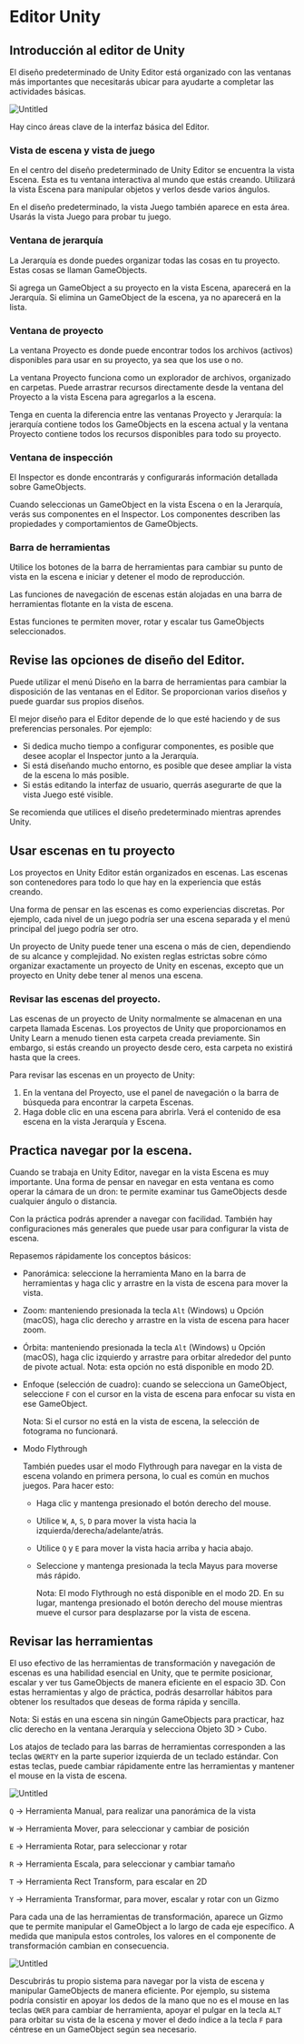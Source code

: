 # Editor Unity

## Introducción al editor de Unity

El diseño predeterminado de Unity Editor está organizado con las ventanas más importantes que necesitarás ubicar para ayudarte a completar las actividades básicas.

![Untitled](Editor%20Unity%2088421946b5cc45ccb66289f6b8bc6145/Untitled.png)

Hay cinco áreas clave de la interfaz básica del Editor.

### Vista de escena y vista de juego

En el centro del diseño predeterminado de Unity Editor se encuentra la vista Escena. Esta es tu ventana interactiva al mundo que estás creando. Utilizará la vista Escena para manipular objetos y verlos desde varios ángulos.

En el diseño predeterminado, la vista Juego también aparece en esta área. Usarás la vista Juego para probar tu juego.

### Ventana de jerarquía

La Jerarquía es donde puedes organizar todas las cosas en tu proyecto. Estas cosas se llaman GameObjects.

Si agrega un GameObject a su proyecto en la vista Escena, aparecerá en la Jerarquía. Si elimina un GameObject de la escena, ya no aparecerá en la lista.

### Ventana de proyecto

La ventana Proyecto es donde puede encontrar todos los archivos (activos) disponibles para usar en su proyecto, ya sea que los use o no.

La ventana Proyecto funciona como un explorador de archivos, organizado en carpetas. Puede arrastrar recursos directamente desde la ventana del Proyecto a la vista Escena para agregarlos a la escena.

Tenga en cuenta la diferencia entre las ventanas Proyecto y Jerarquía: la jerarquía contiene todos los GameObjects en la escena actual y la ventana Proyecto contiene todos los recursos disponibles para todo su proyecto.

### Ventana de inspección

El Inspector es donde encontrarás y configurarás información detallada sobre GameObjects.

Cuando seleccionas un GameObject en la vista Escena o en la Jerarquía, verás sus componentes en el Inspector. Los componentes describen las propiedades y comportamientos de GameObjects.

### Barra de herramientas

Utilice los botones de la barra de herramientas para cambiar su punto de vista en la escena e iniciar y detener el modo de reproducción.

Las funciones de navegación de escenas están alojadas en una barra de herramientas flotante en la vista de escena.

Estas funciones te permiten mover, rotar y escalar tus GameObjects seleccionados.

## Revise las opciones de diseño del Editor.

Puede utilizar el menú Diseño en la barra de herramientas para cambiar la disposición de las ventanas en el Editor. Se proporcionan varios diseños y puede guardar sus propios diseños.

El mejor diseño para el Editor depende de lo que esté haciendo y de sus preferencias personales. Por ejemplo:

- Si dedica mucho tiempo a configurar componentes, es posible que desee acoplar el Inspector junto a la Jerarquía.
- Si está diseñando mucho entorno, es posible que desee ampliar la vista de la escena lo más posible.
- Si estás editando la interfaz de usuario, querrás asegurarte de que la vista Juego esté visible.

Se recomienda que utilices el diseño predeterminado mientras aprendes Unity.

## Usar escenas en tu proyecto

Los proyectos en Unity Editor están organizados en escenas. Las escenas son contenedores para todo lo que hay en la experiencia que estás creando.

Una forma de pensar en las escenas es como experiencias discretas. Por ejemplo, cada nivel de un juego podría ser una escena separada y el menú principal del juego podría ser otro.

Un proyecto de Unity puede tener una escena o más de cien, dependiendo de su alcance y complejidad. No existen reglas estrictas sobre cómo organizar exactamente un proyecto de Unity en escenas, excepto que un proyecto en Unity debe tener al menos una escena.

### Revisar las escenas del proyecto.

Las escenas de un proyecto de Unity normalmente se almacenan en una carpeta llamada Escenas. Los proyectos de Unity que proporcionamos en Unity Learn a menudo tienen esta carpeta creada previamente. Sin embargo, si estás creando un proyecto desde cero, esta carpeta no existirá hasta que la crees.

Para revisar las escenas en un proyecto de Unity:

1. En la ventana del Proyecto, use el panel de navegación o la barra de búsqueda para encontrar la carpeta Escenas.
2. Haga doble clic en una escena para abrirla. Verá el contenido de esa escena en la vista Jerarquía y Escena.

## Practica navegar por la escena.

Cuando se trabaja en Unity Editor, navegar en la vista Escena es muy importante. Una forma de pensar en navegar en esta ventana es como operar la cámara de un dron: te permite examinar tus GameObjects desde cualquier ángulo o distancia.

Con la práctica podrás aprender a navegar con facilidad. También hay configuraciones más generales que puede usar para configurar la vista de escena.

Repasemos rápidamente los conceptos básicos:

- Panorámica: seleccione la herramienta Mano en la barra de herramientas y haga clic y arrastre en la vista de escena para mover la vista.
- Zoom: manteniendo presionada la tecla `Alt` (Windows) u Opción (macOS), haga clic derecho y arrastre en la vista de escena para hacer zoom.
- Órbita: manteniendo presionada la tecla `Alt` (Windows) u Opción (macOS), haga clic izquierdo y arrastre para orbitar alrededor del punto de pivote actual. Nota: esta opción no está disponible en modo 2D.
- Enfoque (selección de cuadro): cuando se selecciona un GameObject, seleccione `F` con el cursor en la vista de escena para enfocar su vista en ese GameObject.
    
    Nota: Si el cursor no está en la vista de escena, la selección de fotograma no funcionará.
    
- Modo Flythrough
    
    También puedes usar el modo Flythrough para navegar en la vista de escena volando en primera persona, lo cual es común en muchos juegos. Para hacer esto:
    
    - Haga clic y mantenga presionado el botón derecho del mouse.
    - Utilice `W`, `A`, `S`, `D` para mover la vista hacia la izquierda/derecha/adelante/atrás.
    - Utilice `Q` y `E` para mover la vista hacia arriba y hacia abajo.
    - Seleccione y mantenga presionada la tecla Mayus para moverse más rápido.
        
        Nota: El modo Flythrough no está disponible en el modo 2D. En su lugar, mantenga presionado el botón derecho del mouse mientras mueve el cursor para desplazarse por la vista de escena.
        

## Revisar las herramientas

El uso efectivo de las herramientas de transformación y navegación de escenas es una habilidad esencial en Unity, que te permite posicionar, escalar y ver tus GameObjects de manera eficiente en el espacio 3D. Con estas herramientas y algo de práctica, podrás desarrollar hábitos para obtener los resultados que deseas de forma rápida y sencilla.

Nota: Si estás en una escena sin ningún GameObjects para practicar, haz clic derecho en la ventana Jerarquía y selecciona Objeto 3D > Cubo.

Los atajos de teclado para las barras de herramientas corresponden a las teclas `QWERTY` en la parte superior izquierda de un teclado estándar. Con estas teclas, puede cambiar rápidamente entre las herramientas y mantener el mouse en la vista de escena.

![Untitled](Editor%20Unity%2088421946b5cc45ccb66289f6b8bc6145/Untitled%201.png)

`Q` → Herramienta Manual, para realizar una panorámica de la vista

`W` → Herramienta Mover, para seleccionar y cambiar de posición

`E` → Herramienta Rotar, para seleccionar y rotar

`R` → Herramienta Escala, para seleccionar y cambiar tamaño

`T` → Herramienta Rect Transform, para escalar en 2D

`Y` → Herramienta Transformar, para mover, escalar y rotar con un Gizmo

Para cada una de las herramientas de transformación, aparece un Gizmo que te permite manipular el GameObject a lo largo de cada eje específico. A medida que manipula estos controles, los valores en el componente de transformación cambian en consecuencia.

![Untitled](Editor%20Unity%2088421946b5cc45ccb66289f6b8bc6145/Untitled%202.png)

Descubrirás tu propio sistema para navegar por la vista de escena y manipular GameObjects de manera eficiente. Por ejemplo, su sistema podría consistir en apoyar los dedos de la mano que no es el mouse en las teclas `QWER` para cambiar de herramienta, apoyar el pulgar en la tecla `ALT` para orbitar su vista de la escena y mover el dedo índice a la tecla `F` para céntrese en un GameObject según sea necesario.